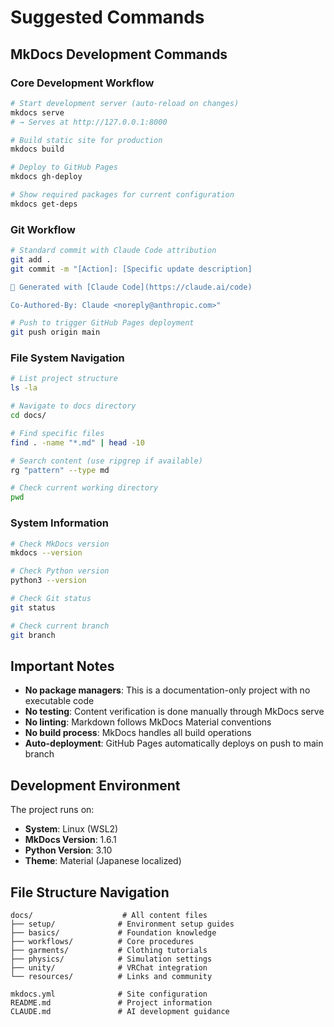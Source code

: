 # Suggested Commands

## MkDocs Development Commands

### Core Development Workflow
```bash
# Start development server (auto-reload on changes)
mkdocs serve
# → Serves at http://127.0.0.1:8000

# Build static site for production
mkdocs build

# Deploy to GitHub Pages
mkdocs gh-deploy

# Show required packages for current configuration
mkdocs get-deps
```

### Git Workflow
```bash
# Standard commit with Claude Code attribution
git add .
git commit -m "[Action]: [Specific update description]

🤖 Generated with [Claude Code](https://claude.ai/code)

Co-Authored-By: Claude <noreply@anthropic.com>"

# Push to trigger GitHub Pages deployment
git push origin main
```

### File System Navigation
```bash
# List project structure
ls -la

# Navigate to docs directory
cd docs/

# Find specific files
find . -name "*.md" | head -10

# Search content (use ripgrep if available)
rg "pattern" --type md

# Check current working directory
pwd
```

### System Information
```bash
# Check MkDocs version
mkdocs --version

# Check Python version
python3 --version

# Check Git status
git status

# Check current branch
git branch
```

## Important Notes

- **No package managers**: This is a documentation-only project with no executable code
- **No testing**: Content verification is done manually through MkDocs serve
- **No linting**: Markdown follows MkDocs Material conventions
- **No build process**: MkDocs handles all build operations
- **Auto-deployment**: GitHub Pages automatically deploys on push to main branch

## Development Environment

The project runs on:
- **System**: Linux (WSL2)
- **MkDocs Version**: 1.6.1
- **Python Version**: 3.10
- **Theme**: Material (Japanese localized)

## File Structure Navigation

```
docs/                    # All content files
├── setup/              # Environment setup guides
├── basics/             # Foundation knowledge
├── workflows/          # Core procedures
├── garments/           # Clothing tutorials
├── physics/            # Simulation settings
├── unity/              # VRChat integration
└── resources/          # Links and community

mkdocs.yml              # Site configuration
README.md               # Project information
CLAUDE.md               # AI development guidance
```

